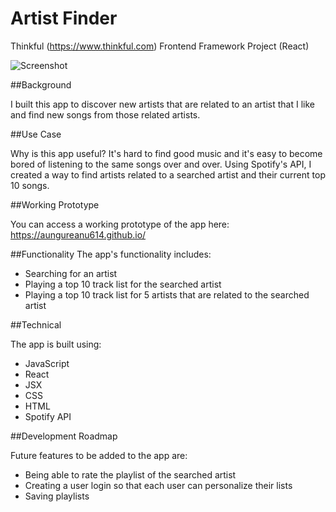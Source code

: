 # Artist Finder
Thinkful (https://www.thinkful.com) Frontend Framework Project (React)

![Screenshot](https://snag.gy/FzcYML.jpg)

##Background

I built this app to discover new artists that are related to an artist that I like and find new songs from those related artists.

##Use Case

Why is this app useful? It's hard to find good music and it's easy to become bored of listening to the same songs over and over. Using Spotify's API, I created a way to find artists related to a searched artist and their current top 10 songs.

##Working Prototype

You can access a working prototype of the app here: https://aungureanu614.github.io/

##Functionality
The app's functionality includes:

* Searching for an artist
* Playing a top 10 track list for the searched artist
* Playing a top 10 track list for 5 artists that are related to the searched artist

##Technical

The app is built using:

* JavaScript
* React
* JSX
* CSS
* HTML
* Spotify API

##Development Roadmap

Future features to be added to the app are:

* Being able to rate the playlist of the searched artist
* Creating a user login so that each user can personalize their lists
* Saving playlists


